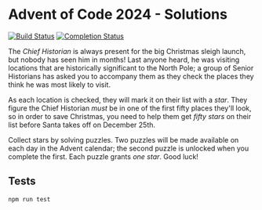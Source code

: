 # Advent of Code 2024 - Solutions

[![Build Status](https://github.com/the-chowdary/advent-of-code-2024/workflows/build/badge.svg)](https://github.com/the-chowdary/advent-of-code-2024/actions)
[![Completion Status](https://img.shields.io/endpoint?url=https://raw.githubusercontent.com/the-chowdary/advent-of-code-2024/master/.github/badges/completion.json)](https://github.com/the-chowdary/advent-of-code-2024)

The _Chief Historian_ is always present for the big Christmas sleigh launch, but nobody has seen him in months! Last anyone heard, he was visiting locations that are historically significant to the North Pole; a group of Senior Historians has asked you to accompany them as they check the places they think he was most likely to visit.

As each location is checked, they will mark it on their list with a _star_. They figure the Chief Historian _must_ be in one of the first fifty places they'll look, so in order to save Christmas, you need to help them get _fifty stars_ on their list before Santa takes off on December 25th.

Collect stars by solving puzzles. Two puzzles will be made available on each day in the Advent calendar; the second puzzle is unlocked when you complete the first. Each puzzle grants _one star_. Good luck!

## Tests

`npm run test`
